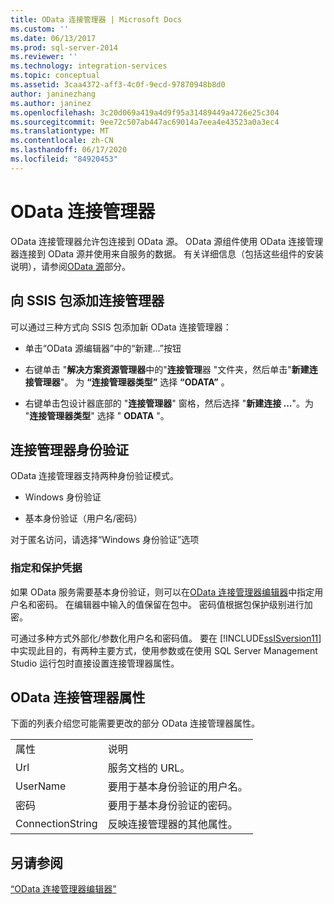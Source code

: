 ```yaml
---
title: OData 连接管理器 | Microsoft Docs
ms.custom: ''
ms.date: 06/13/2017
ms.prod: sql-server-2014
ms.reviewer: ''
ms.technology: integration-services
ms.topic: conceptual
ms.assetid: 3caa4372-aff3-4c0f-9ecd-97870948b8d0
author: janinezhang
ms.author: janinez
ms.openlocfilehash: 3c20d069a419a4d9f95a31489449a4726e25c304
ms.sourcegitcommit: 9ee72c507ab447ac69014a7eea4e43523a0a3ec4
ms.translationtype: MT
ms.contentlocale: zh-CN
ms.lasthandoff: 06/17/2020
ms.locfileid: "84920453"
---
```

# <a name="odata-connection-manager"></a>OData 连接管理器
  OData 连接管理器允许包连接到 OData 源。 OData 源组件使用 OData 连接管理器连接到 OData 源并使用来自服务的数据。 有关详细信息（包括这些组件的安装说明），请参阅[OData 源](../data-flow/odata-source.md)部分。  
  
## <a name="adding-connection-manager-to-an-ssis-package"></a>向 SSIS 包添加连接管理器  
 可以通过三种方式向 SSIS 包添加新 OData 连接管理器：  
  
-   单击“OData 源编辑器”中的“新建…”按钮    
  
-   右键单击 "**解决方案资源管理器**中的"**连接管理**器 "文件夹，然后单击"**新建连接管理器**"。 为 **“连接管理器类型”** 选择 **“ODATA”** 。  
  
-   右键单击包设计器底部的 "**连接管理器**" 窗格，然后选择 "**新建连接 ...**"。为 "**连接管理器类型**" 选择 " **ODATA** "。  
  
## <a name="connection-manager-authentication"></a>连接管理器身份验证  
 OData 连接管理器支持两种身份验证模式。  
  
-   Windows 身份验证  
  
-   基本身份验证（用户名/密码）  
  
 对于匿名访问，请选择“Windows 身份验证”选项  
  
### <a name="specifying-and-securing-credentials"></a>指定和保护凭据  
 如果 OData 服务需要基本身份验证，则可以在[OData 连接管理器编辑器](../odata-connection-manager-editor.md)中指定用户名和密码。 在编辑器中输入的值保留在包中。 密码值根据包保护级别进行加密。  
  
 可通过多种方式外部化/参数化用户名和密码值。 要在 [!INCLUDE[ssISversion11](../../includes/ssisversion11-md.md)] 中实现此目的，有两种主要方式，使用参数或在使用 SQL Server Management Studio 运行包时直接设置连接管理器属性。  
  
## <a name="odata-connection-manager-properties"></a>OData 连接管理器属性  
 下面的列表介绍您可能需要更改的部分 OData 连接管理器属性。  
  
|||  
|-|-|  
|属性|说明|  
|Url|服务文档的 URL。|  
|UserName|要用于基本身份验证的用户名。|  
|密码|要用于基本身份验证的密码。|  
|ConnectionString|反映连接管理器的其他属性。|  
  
## <a name="see-also"></a>另请参阅  
 [“OData 连接管理器编辑器”](../odata-connection-manager-editor.md)  
  
  
